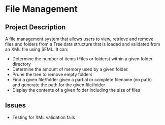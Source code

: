 # File Management

## Project Description
A file management system that allows users to view, retrieve and remove files and folders from a Tree data structure that is loaded and validated from an XML file using SFML.
It can:
- Determine the number of items (Files or folders) within a given folder directory
- Determine the amount of memory used by a given folder.
- Prune the tree to remove empty folders
- Find a given file/folder given a partial or complete filename (no path) and generate the path for the given file/folder
- Display the contents of a given folder including the size of files

## Issues
- Testing for XML validation fails

